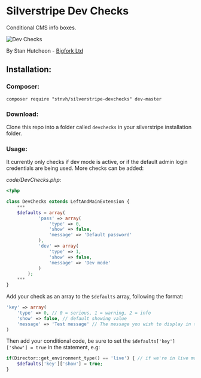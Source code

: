 # Silverstripe Dev Checks

Conditional CMS info boxes.

![Dev Checks](http://f.cl.ly/items/2C0B1J1E02462L3H1d11/Image%202014-07-22%20at%2011.28.36%20am.png)

By Stan Hutcheon - [Bigfork Ltd](http://bigfork.co.uk)

## Installation:

### Composer:

```
composer require "stnvh/silverstripe-devchecks" dev-master
```

### Download:

Clone this repo into a folder called ```devchecks``` in your silverstripe installation folder.

### Usage:

It currently only checks if dev mode is active, or if the default admin login credentials are being used. More checks can be added:

*code/DevChecks.php:*
```php
<?php

class DevChecks extends LeftAndMainExtension {
	***
	$defaults = array(
			'pass' => array(
				'type' => 0,
				'show' => false,
				'message' => 'Default password'
			),
			'dev' => array(
				'type' => 1,
				'show' => false,
				'message' => 'Dev mode'
			)
		);
    ***
}

```
Add your check as an array to the ```$defaults``` array, following the format:
```php
'key' => array(
	'type' => 0, // 0 = serious, 1 = warning, 2 = info	
    'show' => false, // default showing value
    'message' => 'Test message' // The message you wish to display in the CMS
)
```

Then add your conditional code, be sure to set the ```$defaults['key']['show'] = true``` in the statement, e.g:
```php
if(Director::get_environment_type() == 'live') { // if we're in live mode
	$defaults['key']['show'] = true;
}
```